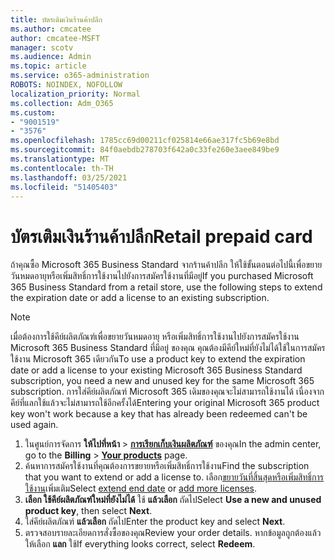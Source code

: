```yaml
---
title: บัตรเติมเงินร้านค้าปลีก
ms.author: cmcatee
author: cmcatee-MSFT
manager: scotv
ms.audience: Admin
ms.topic: article
ms.service: o365-administration
ROBOTS: NOINDEX, NOFOLLOW
localization_priority: Normal
ms.collection: Adm_O365
ms.custom:
- "9001519"
- "3576"
ms.openlocfilehash: 1785cc69d00211cf025814e66ae317fc5b69e8bd
ms.sourcegitcommit: 84f0aebdb278703f642a0c33fe260e3aee849be9
ms.translationtype: MT
ms.contentlocale: th-TH
ms.lasthandoff: 03/25/2021
ms.locfileid: "51405403"
---
```

# <a name="retail-prepaid-card"></a><span data-ttu-id="efec1-102">บัตรเติมเงินร้านค้าปลีก</span><span class="sxs-lookup"><span data-stu-id="efec1-102">Retail prepaid card</span></span>

<span data-ttu-id="efec1-103">ถ้าคุณซื้อ Microsoft 365 Business Standard จากร้านค้าปลีก ให้ใช้ขั้นตอนต่อไปนี้เพื่อขยายวันหมดอายุหรือเพิ่มสิทธิ์การใช้งานไปยังการสมัครใช้งานที่มีอยู่</span><span class="sxs-lookup"><span data-stu-id="efec1-103">If you purchased Microsoft 365 Business Standard from a retail store, use the following steps to extend the expiration date or add a license to an existing subscription.</span></span>

> [!NOTE]
> <span data-ttu-id="efec1-104">เมื่อต้องการใช้คีย์ผลิตภัณฑ์เพื่อขยายวันหมดอายุ หรือเพิ่มสิทธิ์การใช้งานไปยังการสมัครใช้งาน Microsoft 365 Business Standard ที่มีอยู่ ของคุณ คุณต้องมีคีย์ใหม่ที่ยังไม่ได้ใช้ในการสมัครใช้งาน Microsoft 365 เดียวกัน</span><span class="sxs-lookup"><span data-stu-id="efec1-104">To use a product key to extend the expiration date or add a license to your existing Microsoft 365 Business Standard subscription, you need a new and unused key for the same Microsoft 365 subscription.</span></span> <span data-ttu-id="efec1-105">การใส่คีย์ผลิตภัณฑ์ Microsoft 365 เดิมของคุณจะไม่สามารถใช้งานได้ เนื่องจากคีย์ที่แลกใช้แล้วจะไม่สามารถใช้อีกครั้งได้</span><span class="sxs-lookup"><span data-stu-id="efec1-105">Entering your original Microsoft 365 product key won't work because a key that has already been redeemed can't be used again.</span></span>

1. <span data-ttu-id="efec1-106">ในศูนย์การจัดการ **ให้ไปที่หน้า**  >  **[การเรียกเก็บเงินผลิตภัณฑ์](https://go.microsoft.com/fwlink/p/?linkid=842054)** ของคุณ</span><span class="sxs-lookup"><span data-stu-id="efec1-106">In the admin center, go to the **Billing** > **[Your products](https://go.microsoft.com/fwlink/p/?linkid=842054)** page.</span></span>
2. <span data-ttu-id="efec1-107">ค้นหาการสมัครใช้งานที่คุณต้องการขยายหรือเพิ่มสิทธิ์การใช้งาน</span><span class="sxs-lookup"><span data-stu-id="efec1-107">Find the subscription that you want to extend or add a license to.</span></span> <span data-ttu-id="efec1-108">เลือก[ขยายวันที่สิ้นสุด](https://go.microsoft.com/fwlink/p/?linkid=842054)[หรือเพิ่มสิทธิ์การใช้งาน](https://go.microsoft.com/fwlink/p/?linkid=842054)เพิ่มเติม</span><span class="sxs-lookup"><span data-stu-id="efec1-108">Select [extend end date](https://go.microsoft.com/fwlink/p/?linkid=842054) or [add more licenses](https://go.microsoft.com/fwlink/p/?linkid=842054).</span></span>
3. <span data-ttu-id="efec1-109">**เลือก ใช้คีย์ผลิตภัณฑ์ใหม่ที่ยังไม่ได้** ใช้ **แล้วเลือก** ถัดไป</span><span class="sxs-lookup"><span data-stu-id="efec1-109">Select **Use a new and unused product key**, then select **Next**.</span></span>
4. <span data-ttu-id="efec1-110">ใส่คีย์ผลิตภัณฑ์ **แล้วเลือก** ถัดไป</span><span class="sxs-lookup"><span data-stu-id="efec1-110">Enter the product key and select **Next**.</span></span>
5. <span data-ttu-id="efec1-111">ตรวจสอบรายละเอียดการสั่งซื้อของคุณ</span><span class="sxs-lookup"><span data-stu-id="efec1-111">Review your order details.</span></span> <span data-ttu-id="efec1-112">หากข้อมูลถูกต้องแล้ว ให้เลือก **แลก** ใช้</span><span class="sxs-lookup"><span data-stu-id="efec1-112">If everything looks correct, select **Redeem**.</span></span>